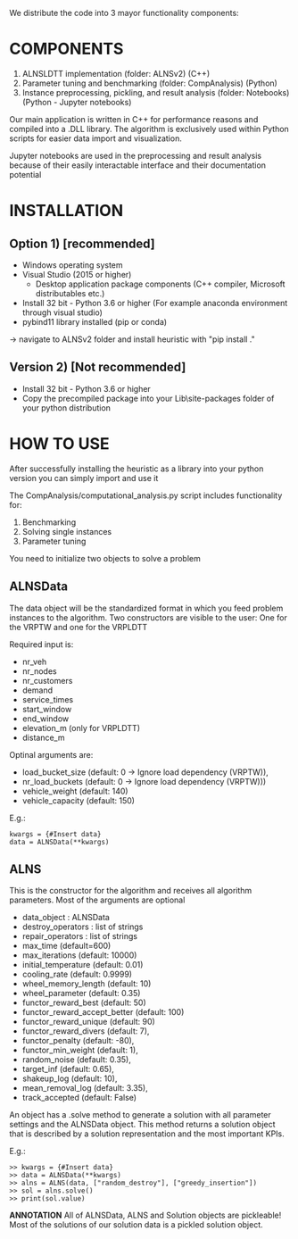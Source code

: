 We distribute the code into 3 mayor functionality components:

# COMPONENTS

1) ALNSLDTT implementation (folder: ALNSv2) (C++)
2) Parameter tuning and benchmarking (folder: CompAnalysis) (Python)
3) Instance preprocessing, pickling, and result analysis (folder: Notebooks)
   (Python - Jupyter notebooks)

Our main application is written in C++ for performance reasons and compiled 
into a .DLL library. The algorithm is exclusively used within Python scripts
for easier data import and visualization.

Jupyter notebooks are used in the preprocessing and result analysis because of
 their easily interactable interface and their documentation potential


# INSTALLATION

## Option 1) [recommended] 
- Windows operating system
- Visual Studio (2015 or higher) 
  + Desktop application package components 
  (C++ compiler, Microsoft distributables etc.)
- Install 32 bit - Python 3.6 or higher 
  (For example anaconda environment through visual studio)
- pybind11 library installed (pip or conda)

-> navigate to ALNSv2 folder and install heuristic with "pip install ."

## Version 2) [Not recommended]
- Install 32 bit - Python 3.6 or higher
- Copy the precompiled package into your Lib\site-packages folder of 
  your python distribution


# HOW TO USE 

After successfully installing the heuristic as a library into your python 
version you can simply import and use it

The CompAnalysis/computational_analysis.py script includes functionality for:
1) Benchmarking
2) Solving single instances
3) Parameter tuning

You need to initialize two objects to solve a problem

## ALNSData
The data object will be the standardized format in which you feed problem
instances to the algorithm. Two constructors are visible to the user: One for 
the VRPTW and one for the VRPLDTT  
  
Required input is:  
- nr_veh
- nr_nodes
- nr_customers
- demand
- service_times
- start_window
- end_window
- elevation_m (only for VRPLDTT)
- distance_m

Optinal arguments are:
- load_bucket_size (default: 0 -> Ignore load dependency (VRPTW)),
- nr_load_buckets (default: 0 -> Ignore load dependency (VRPTW)))
- vehicle_weight (default: 140)
- vehicle_capacity (default: 150)
  
E.g.:
```
kwargs = {#Insert data}
data = ALNSData(**kwargs)
```
  
##  ALNS 
This is the constructor for the algorithm and receives all algorithm 
parameters. Most of the arguments are optional  
- data_object : ALNSData
- destroy_operators : list of strings
- repair_operators : list of strings
- max_time (default=600)
- max_iterations (default: 10000)
- initial_temperature (default: 0.01)
- cooling_rate (default: 0.9999)
- wheel_memory_length (default: 10)
- wheel_parameter (default: 0.35)
- functor_reward_best (default: 50)
- functor_reward_accept_better (default: 100)
- functor_reward_unique (default: 90)
- functor_reward_divers (default: 7),
- functor_penalty (default: -80),
- functor_min_weight (default: 1),
- random_noise (default: 0.35),
- target_inf (default: 0.65),
- shakeup_log (default: 10),
- mean_removal_log (default: 3.35),
- track_accepted (default: False)
  
An object has a .solve method to generate a solution with all parameter settings
and the ALNSData object. This method returns a solution object that is
described by a solution representation and the most important KPIs.  
  
E.g.:  
```
>> kwargs = {#Insert data}
>> data = ALNSData(**kwargs)
>> alns = ALNS(data, ["random_destroy"], ["greedy_insertion"])
>> sol = alns.solve()
>> print(sol.value)
```

**ANNOTATION**
All of ALNSData, ALNS and Solution objects are pickleable!
Most of the solutions of our solution data is a pickled solution object.
